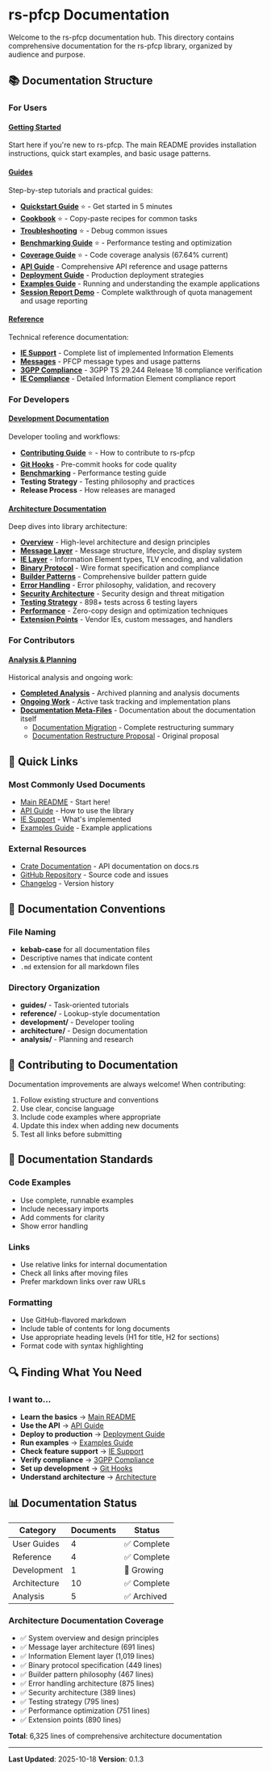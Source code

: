 # rs-pfcp Documentation

Welcome to the rs-pfcp documentation hub. This directory contains comprehensive documentation for the rs-pfcp library, organized by audience and purpose.

## 📚 Documentation Structure

### For Users

#### [Getting Started](../README.md)
Start here if you're new to rs-pfcp. The main README provides installation instructions, quick start examples, and basic usage patterns.

#### [Guides](guides/)
Step-by-step tutorials and practical guides:
- **[Quickstart Guide](guides/quickstart.md)** ⭐ - Get started in 5 minutes
- **[Cookbook](guides/cookbook.md)** ⭐ - Copy-paste recipes for common tasks
- **[Troubleshooting](guides/troubleshooting.md)** ⭐ - Debug common issues
- **[Benchmarking Guide](guides/benchmarking.md)** ⭐ - Performance testing and optimization
- **[Coverage Guide](guides/coverage.md)** ⭐ - Code coverage analysis (67.64% current)
- **[API Guide](guides/api-guide.md)** - Comprehensive API reference and usage patterns
- **[Deployment Guide](guides/deployment-guide.md)** - Production deployment strategies
- **[Examples Guide](guides/examples-guide.md)** - Running and understanding the example applications
- **[Session Report Demo](guides/session-report-demo.md)** - Complete walkthrough of quota management and usage reporting

#### [Reference](reference/)
Technical reference documentation:
- **[IE Support](reference/ie-support.md)** - Complete list of implemented Information Elements
- **[Messages](reference/messages.md)** - PFCP message types and usage patterns
- **[3GPP Compliance](reference/3gpp-compliance.md)** - 3GPP TS 29.244 Release 18 compliance verification
- **[IE Compliance](reference/ie-compliance.md)** - Detailed Information Element compliance report

### For Developers

#### [Development Documentation](development/)
Developer tooling and workflows:
- **[Contributing Guide](../CONTRIBUTING.md)** ⭐ - How to contribute to rs-pfcp
- **[Git Hooks](development/git-hooks.md)** - Pre-commit hooks for code quality
- **[Benchmarking](guides/benchmarking.md)** - Performance testing guide
- **Testing Strategy** - Testing philosophy and practices
- **Release Process** - How releases are managed

#### [Architecture Documentation](architecture/)
Deep dives into library architecture:
- **[Overview](architecture/overview.md)** - High-level architecture and design principles
- **[Message Layer](architecture/message-layer.md)** - Message structure, lifecycle, and display system
- **[IE Layer](architecture/ie-layer.md)** - Information Element types, TLV encoding, and validation
- **[Binary Protocol](architecture/binary-protocol.md)** - Wire format specification and compliance
- **[Builder Patterns](architecture/builder-patterns.md)** - Comprehensive builder pattern guide
- **[Error Handling](architecture/error-handling.md)** - Error philosophy, validation, and recovery
- **[Security Architecture](architecture/security.md)** - Security design and threat mitigation
- **[Testing Strategy](architecture/testing-strategy.md)** - 898+ tests across 6 testing layers
- **[Performance](architecture/performance.md)** - Zero-copy design and optimization techniques
- **[Extension Points](architecture/extension-points.md)** - Vendor IEs, custom messages, and handlers

### For Contributors

#### [Analysis & Planning](analysis/)
Historical analysis and ongoing work:
- **[Completed Analysis](analysis/completed/)** - Archived planning and analysis documents
- **[Ongoing Work](analysis/ongoing/)** - Active task tracking and implementation plans
- **[Documentation Meta-Files](analysis/)** - Documentation about the documentation itself
  - [Documentation Migration](analysis/documentation-migration.md) - Complete restructuring summary
  - [Documentation Restructure Proposal](analysis/documentation-restructure-proposal.md) - Original proposal

## 🔗 Quick Links

### Most Commonly Used Documents
- [Main README](../README.md) - Start here!
- [API Guide](guides/api-guide.md) - How to use the library
- [IE Support](reference/ie-support.md) - What's implemented
- [Examples Guide](guides/examples-guide.md) - Example applications

### External Resources
- [Crate Documentation](https://docs.rs/rs-pfcp) - API documentation on docs.rs
- [GitHub Repository](https://github.com/xandlom/rs-pfcp) - Source code and issues
- [Changelog](../CHANGELOG.md) - Version history

## 📖 Documentation Conventions

### File Naming
- **kebab-case** for all documentation files
- Descriptive names that indicate content
- `.md` extension for all markdown files

### Directory Organization
- **guides/** - Task-oriented tutorials
- **reference/** - Lookup-style documentation
- **development/** - Developer tooling
- **architecture/** - Design documentation
- **analysis/** - Planning and research

## 🤝 Contributing to Documentation

Documentation improvements are always welcome! When contributing:

1. Follow existing structure and conventions
2. Use clear, concise language
3. Include code examples where appropriate
4. Update this index when adding new documents
5. Test all links before submitting

## 📝 Documentation Standards

### Code Examples
- Use complete, runnable examples
- Include necessary imports
- Add comments for clarity
- Show error handling

### Links
- Use relative links for internal documentation
- Check all links after moving files
- Prefer markdown links over raw URLs

### Formatting
- Use GitHub-flavored markdown
- Include table of contents for long documents
- Use appropriate heading levels (H1 for title, H2 for sections)
- Format code with syntax highlighting

## 🔍 Finding What You Need

### I want to...
- **Learn the basics** → [Main README](../README.md)
- **Use the API** → [API Guide](guides/api-guide.md)
- **Deploy to production** → [Deployment Guide](guides/deployment-guide.md)
- **Run examples** → [Examples Guide](guides/examples-guide.md)
- **Check feature support** → [IE Support](reference/ie-support.md)
- **Verify compliance** → [3GPP Compliance](reference/3gpp-compliance.md)
- **Set up development** → [Git Hooks](development/git-hooks.md)
- **Understand architecture** → [Architecture](architecture/)

## 📊 Documentation Status

| Category | Documents | Status |
|----------|-----------|--------|
| User Guides | 4 | ✅ Complete |
| Reference | 4 | ✅ Complete |
| Development | 1 | 🔄 Growing |
| Architecture | 10 | ✅ Complete |
| Analysis | 5 | ✅ Archived |

### Architecture Documentation Coverage
- ✅ System overview and design principles
- ✅ Message layer architecture (691 lines)
- ✅ Information Element layer (1,019 lines)
- ✅ Binary protocol specification (449 lines)
- ✅ Builder pattern philosophy (467 lines)
- ✅ Error handling architecture (875 lines)
- ✅ Security architecture (389 lines)
- ✅ Testing strategy (795 lines)
- ✅ Performance optimization (751 lines)
- ✅ Extension points (890 lines)

**Total**: 6,325 lines of comprehensive architecture documentation

---

**Last Updated**: 2025-10-18
**Version**: 0.1.3
